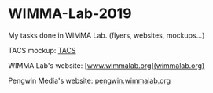 # WIMMA-Lab-2019

My tasks done in WIMMA Lab. (flyers, websites, mockups...)

TACS mockup: [TACS](https://www.figma.com/file/EXOxSMMolAkhfWCIDobXo3oe/TACS?node-id=0%3A1)


WIMMA Lab's website: [www.wimmalab.org](wimmalab.org)

Pengwin Media's website: [pengwin.wimmalab.org](pengwin.wimmalab.org)

